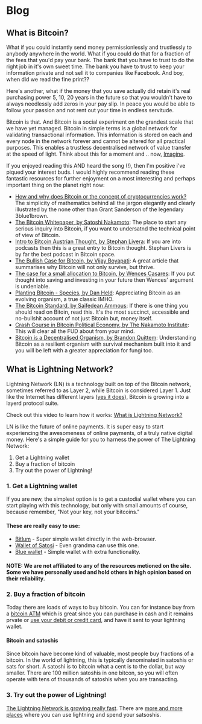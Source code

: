 # Blog


## What is Bitcoin?

What if you could instantly send money permissionlessly and trustlessly to anybody anywhere in the world. What if you could do that for a fraction of the fees that you'd pay your bank. The bank that you have to trust to do the right job in it's own sweet time. The bank you have to trust to keep your information private and not sell it to companies like Facebook. And boy, when did we read the fine print??

Here's another, what if the money that you save actually did retain it's real purchasing power 5, 10, 20 years in the future so that you wouldn't have to always needlessly add zeros in your pay slip. In peace you would be able to follow your passion and not rent out your time in endless servitude.

Bitcoin is that. And Bitcoin is a social experiment on the grandest scale that we have yet managed. Bitcoin in simple terms is a global network for validating transactional information. This information is stored on each and every node in the network forever and cannot be altered for all practical purposes. This enables a trustless decentralised network of value transfer at the speed of light. Think about this for a moment and .. now, <a href="https://www.youtube.com/watch?v=VOgFZfRVaww">Imagine</a>.

If you enjoyed reading this AND heard the song (!), then I'm positive i've piqued your interest buds. I would highly recommend reading these fantastic resources for further enjoyment on a most interesting and perhaps important thing on the planet right now:

* <a href="https://www.youtube.com/watch?v=bBC-nXj3Ng4">How and why does Bitcoin or the concept of cryptocurrencies work?</a> The simplicity of mathematics behind all the jargon elegantly and clearly illustrated by the none other than Grant Sanderson of the legendary 3blue1brown.
* <a href="https://bitcoin.org/bitcoin.pdf">The Bitcoin Whitepaper, by Satoshi Nakamoto</a>: The place to start any serious inquiry into Bitcoin, if you want to undersatnd the technical point of view of Bitcoin.
* <a href="https://stephanlivera.com/episode/71">Intro to Bitcoin Austrian Thought, by Stephan Livera</a>: If you are into podcasts then this is a great entry to Bitcoin thought. Stephan Livers is by far the best podcast in Bitcoin space.
* <a href="https://medium.com/@vijayboyapati/the-bullish-case-for-bitcoin-6ecc8bdecc1">The Bullish Case for Bitcoin, by Vijay Boyapati</a>: A great article that summarises why Bitcoin will not only survive, but thrive.
* <a href="https://www.kanaandkatana.com/valuation-depot-contents/2019/4/11/the-case-for-a-small-allocation-to-bitcoin">The case for a small allocation to Bitcoin, by Wences Casares</a>: If you put thought into saving and investing in your future then Wences' argument is undeniable.
* <a href="https://medium.com/@danhedl/planting-bitcoin-sound-money-72e80e40ff62">Planting Bitcoin - Species, by Dan Held</a>: Appreciating Bitcoin as an evolving organism, a true classic IMHO.
* <a href="https://amzn.to/2L95bJW">The Bitcoin Standard, by Saifedean Ammous</a>: If there is one thing you should read on Bitoin, read this. It's the most succinct, accessible and no-bullshit account of not just Bitcoin but, money itself.
* <a href="https://nakamotoinstitute.org/crash-course/">Crash Course in Bitcoin Political Economy, by The Nakamoto Institute</a>: This will clear all the FUD about from your mind.
* <a href="https://medium.com/@BrandonQuittem/bitcoin-is-a-decentralized-organism-mycelium-part-1-3-6ec58cdcfaa6">Bitcoin is a Decentralised Organism, by Brandon Quittem</a>: Understanding Bitcoin as a resilient organism with survival mechanism built into it and you will be left with a greater appreciation for fungi too.

## What is Lightning Network?

Lightning Network (LN) is a technology built on top of the Bitcoin network, sometimes referred to as Layer 2, while Bitcoin is considered Layer 1. Just like the Internet has different layers (<a href="https://en.wikipedia.org/wiki/Internet_layer">yes it does</a>), Bitcoin is growing into a layerd protocol suite.

Check out this video to learn how it works: <a href="https://www.youtube.com/watch?v=rrr_zPmEiME">What is Lightning Network?</a>

LN is like the future of online payments. It is super easy to start experiencing the awesomeness of online payments, of a truly native digital money. Here's a simple guide for you to harness the power of The Lightning Network:

1. Get a Lightning wallet
2. Buy a fraction of bitcoin
3. Try out the power of Lightning!

### 1. Get a Lightning wallet

If you are new, the simplest option is to get a custodial wallet where you can start playing with this technology, but only with small amounts of course, because remember, "Not your key, not your bitcoins."

#### These are really easy to use:

* <a href="https://bitlum.io/">Bitlum</a> - Super simple wallet directly in the web-browser.
* <a href="https://www.walletofsatoshi.com/">Wallet of Satosi</a> - Even grandma can use this one.
* <a href="https://bluewallet.io/">Blue wallet</a> - Simple wallet with extra functionality.

#### NOTE: We are not affiliated to any of the resources metioned on the site. Some we have personally used and hold others in high opinion based on their reliability.

### 2. Buy a fraction of bitcoin

Today there are loads of ways to buy bitcoin. You can for instance buy from a <a href="https://coinatmradar.com/bitcoin-atm-near-me/">bitcoin ATM</a> which is great since you can purchase in cash and it remains prvate or <a href="https://www.bitpremier.com/buy-bitcoins">use your debit or credit card</a>, and have it sent to your lightning wallet.

#### Bitcoin and satoshis

Since bitcoin have become kind of valuable, most people buy fractions of a bitcoin. In the world of lightning, this is typically denominated in satoshis or sats for short. A satoshi is to bitcoin what a cent is to the dollar, but way smaller. There are 100 million satoshis in one bitcon, so you will often operate with tens of thousands of satoshis when you are transacting.

### 3. Try out the power of Lightning!

<a href="https://explorer.acinq.co/">The Lightning Network is growing really fast</a>. There are <a href="https://lightningnetworkstores.com/">more and more places</a> where you can use lightning and spend your satsoshis.
